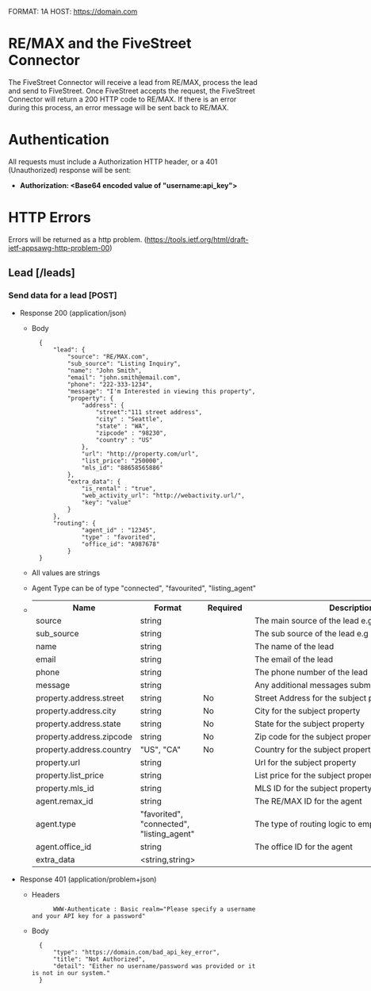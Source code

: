 FORMAT: 1A
HOST: https://domain.com

# RE/MAX and the FiveStreet Connector

The FiveStreet Connector will receive a lead from RE/MAX, process the lead and send to FiveStreet. Once FiveStreet accepts the request, the FiveStreet Connector will return a 200 HTTP code to RE/MAX. If there is an error during this process, an error message will be sent back to RE/MAX. 

# Authentication

All requests must include a Authorization HTTP header, or a 401 (Unauthorized) response will be sent:

+ **Authorization: \<Base64 encoded value of "username:api_key"\>**

# HTTP Errors

Errors will be returned as a http problem. (https://tools.ietf.org/html/draft-ietf-appsawg-http-problem-00)

## Lead [/leads]

### Send data for a lead [POST]
+ Response 200 (application/json)

    + Body

            {
                "lead": {
                    "source": "RE/MAX.com",
                    "sub_source": "Listing Inquiry",
                    "name": "John Smith",
                    "email": "john.smith@email.com",
                    "phone": "222-333-1234",
                    "message": "I'm Interested in viewing this property",
                    "property": {
                        "address": {
                            "street":"111 street address",
                            "city" : "Seattle",
                            "state" : "WA",
                            "zipcode" : "98230",
                            "country" : "US"
                        },
                        "url": "http://property.com/url",
                        "list_price": "250000",
                        "mls_id": "88658565886"
                    },
                    "extra_data": {
                        "is_rental" : "true",
                        "web_activity_url": "http://webactivity.url/",
                        "key": "value"
                    }
                },
                "routing": {
                        "agent_id" : "12345",
                        "type" : "favorited",
                        "office_id": "A987678"
                    }
            }
    
    + All values are strings
    + Agent Type can be of type "connected", "favourited", "listing_agent"
    + <table style="undefined;table-layout: fixed; width: 849px">
        <colgroup>
        <col style="width: 188px">
        <col style="width: 115px">
        <col style="width: 106px">
        <col style="width: 440px">
        </colgroup>
          <tr>
            <th>Name</th>
            <th>Format</th>
            <th>Required</th>
            <th>Description</th>
          </tr>
          <tr>
            <td>source</td>
            <td>string</td>
            <td></td>
            <td>The main source of the lead e.g. "Remax.com"</td>
          </tr>
          <tr>
            <td>sub_source</td>
            <td>string</td>
            <td></td>
            <td>The sub source of the lead e.g "Listing Inquiry"</td>
          </tr>
          <tr>
            <td>name</td>
            <td>string</td>
            <td></td>
            <td>The name of the lead</td>
          </tr>
          <tr>
            <td>email</td>
            <td>string</td>
            <td></td>
            <td>The email of the lead</td>
          </tr>
          <tr>
            <td>phone</td>
            <td>string</td>
            <td></td>
            <td>The phone number of the lead</td>
          </tr>
          <tr>
            <td>message</td>
            <td>string</td>
            <td></td>
            <td>Any additional messages submitted with the lead</td>
          </tr>
          <tr>
            <td>property.address.street</td>
            <td>string</td>
            <td>No</td>
            <td>Street Address for the subject property</td>
          </tr>
          <tr>
            <td>property.address.city</td>
            <td>string</td>
            <td>No</td>
            <td>City for the subject property</td>
          </tr>
          <tr>
            <td>property.address.state</td>
            <td>string</td>
            <td>No</td>
            <td>State for the subject property</td>
          </tr>
          <tr>
            <td>property.address.zipcode</td>
            <td>string</td>
            <td>No</td>
            <td>Zip code for the subject property</td>
          </tr>
          <tr>
            <td>property.address.country</td>
            <td>"US", "CA"</td>
            <td>No</td>
            <td>Country for the subject property</td>
          </tr>
          <tr>
            <td>property.url</td>
            <td>string</td>
            <td></td>
            <td>Url for the subject property</td>
          </tr>
          <tr>
            <td>property.list_price</td>
            <td>string</td>
            <td></td>
            <td>List price for the subject property</td>
          </tr>
          <tr>
            <td>property.mls_id</td>
            <td>string</td>
            <td></td>
            <td>MLS ID for the subject property</td>
          </tr>
          <tr>
            <td>agent.remax_id</td>
            <td>string</td>
            <td></td>
            <td>The RE/MAX ID for the agent</td>
          </tr>
          <tr>
            <td>agent.type</td>
            <td>"favorited",<br/>"connected",<br/>"listing_agent"</td>
            <td></td>
            <td>The type of routing logic to employ</td>
          </tr>
          <tr>
            <td>agent.office_id</td>
            <td>string</td>
            <td></td>
            <td>The office ID for the agent</td>
          </tr>
          <tr>
            <td>extra_data</td>
            <td>&lt;string,string&gt;</td>
            <td></td>
            <td></td>
          </tr>
        </table>

+ Response 401 (application/problem+json)

    + Headers

                WWW-Authenticate : Basic realm="Please specify a username and your API key for a password"

    + Body

            {
                "type": "https://domain.com/bad_api_key_error",
                "title": "Not Authorized",
                "detail": "Either no username/password was provided or it is not in our system."
            }
